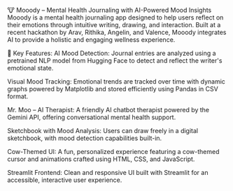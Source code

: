🐮 Mooody – Mental Health Journaling with AI-Powered Mood Insights
Mooody is a mental health journaling app designed to help users reflect on their emotions through intuitive writing, drawing, and interaction. Built at a recent hackathon by Arav, Rithika, Angelin, and Valence, Mooody integrates AI to provide a holistic and engaging wellness experience.

🧠 Key Features:
AI Mood Detection: Journal entries are analyzed using a pretrained NLP model from Hugging Face to detect and reflect the writer's emotional state.

Visual Mood Tracking: Emotional trends are tracked over time with dynamic graphs powered by Matplotlib and stored efficiently using Pandas in CSV format.

Mr. Moo – AI Therapist: A friendly AI chatbot therapist powered by the Gemini API, offering conversational mental health support.

Sketchbook with Mood Analysis: Users can draw freely in a digital sketchbook, with mood detection capabilities built-in.

Cow-Themed UI: A fun, personalized experience featuring a cow-themed cursor and animations crafted using HTML, CSS, and JavaScript.

Streamlit Frontend: Clean and responsive UI built with Streamlit for an accessible, interactive user experience.
 
 
